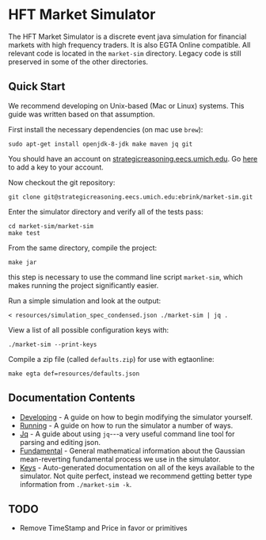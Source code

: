 HFT Market Simulator
====================

The HFT Market Simulator is a discrete event java simulation for financial markets with high frequency traders.
It is also EGTA Online compatible.
All relevant code is located in the `market-sim` directory.
Legacy code is still preserved in some of the other directories.

Quick Start
-----------

We recommend developing on Unix-based (Mac or Linux) systems.
This guide was written based on that assumption.

First install the necessary dependencies (on mac use `brew`):
```
sudo apt-get install openjdk-8-jdk make maven jq git
```

You should have an account on [strategicreasoning.eecs.umich.edu](https://strategicreasoning.eecs.umich.edu).
Go [here](https://strategicreasoning.eecs.umich.edu/profile/keys) to add a key to your account.

Now checkout the git repository:
```
git clone git@strategicreasoning.eecs.umich.edu:ebrink/market-sim.git
```

Enter the simulator directory and verify all of the tests pass:
```
cd market-sim/market-sim
make test
```

From the same directory, compile the project:
```
make jar
```
this step is necessary to use the command line script `market-sim`, which makes running the project significantly easier.

Run a simple simulation and look at the output:
```
< resources/simulation_spec_condensed.json ./market-sim | jq .
```

View a list of all possible configuration keys with:
```
./market-sim --print-keys
```

Compile a zip file (called `defaults.zip`) for use with egtaonline:
```
make egta def=resources/defaults.json
```


Documentation Contents
----------------------

- [Developing](docs/developing.md) - A guide on how to begin modifying the simulator yourself.
- [Running](docs/running.md) - A guide on how to run the simulator a number of ways.
- [Jq](docs/jq.md) - A guide about using `jq`---a very useful command line tool for parsing and editing json.
- [Fundamental](docs/fundamental.md) - General mathematical information about the Gaussian mean-reverting fundamental process we use in the simulator.
- [Keys](docs/keys.md) - Auto-generated documentation on all of the keys available to the simulator.
  Not quite perfect, instead we recommend getting better type information from `./market-sim -k`.


TODO
----

- Remove TimeStamp and Price in favor or primitives
